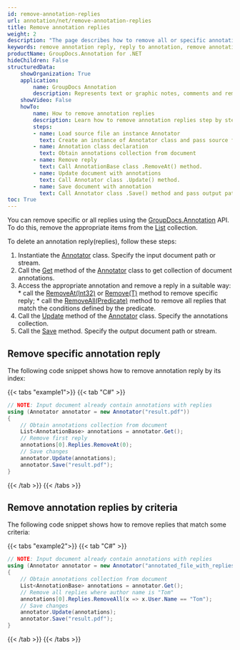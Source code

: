 ```yaml
---
id: remove-annotation-replies
url: annotation/net/remove-annotation-replies
title: Remove annotation replies
weight: 2
description: "The page describes how to remove all or specific annotation replies when collaborate over document using GroupDocs.Annotation for .NET API."
keywords: remove annotation reply, reply to annotation, remove annotation comment
productName: GroupDocs.Annotation for .NET
hideChildren: False
structuredData:
    showOrganization: True
    application:    
        name: GroupDocs Annotation
        description: Represents text or graphic notes, comments and remarks attached to a specific part of the content of the document using C#
    showVideo: False
    howTo:
        name: How to remove annotation replies
        description: Learn how to remove annotation replies step by step
        steps:
        - name: Load source file an instance Annotator
          text: Create an instance of Annotator class and pass source file path as a constructor parameter. You may specify absolute or relative file path as per your requirements. 
        - name: Annotation class declaration
          text: Obtain annotations collection from document
        - name: Remove reply 
          text: Call AnnotationBase class .RemoveAt() method.
        - name: Update document with annotations
          text: Call Annotator class .Update() method.
        - name: Save document with annotation
          text: Call Annotator class .Save() method and pass output path file.
toc: True
---
```

You can remove specific or all replies using the [GroupDocs.Annotation](https://products.groupdocs.com/annotation/net) API. To do this, remove the appropriate items from the [List<T>](https://docs.microsoft.com/en-us/dotnet/api/system.collections.generic.list-1) collection. 

To delete an annotation reply(replies), follow these steps:

1.   Instantiate the [Annotator](https://reference.groupdocs.com/net/annotation/groupdocs.annotation/annotator) class. Specify the input document path or stream.
2.   Call the [Get](https://reference.groupdocs.com/annotation/net/groupdocs.annotation/annotator/methods/get) method of the [Annotator](https://reference.groupdocs.com/net/annotation/groupdocs.annotation/annotator) class to get collection of document annotations.
3.   Access the appropriate annotation and remove a reply in a suitable way:
    *   call the [RemoveAt(Int32)](https://docs.microsoft.com/en-us/dotnet/api/system.collections.generic.list-1.removeat) or [Remove(T)](https://docs.microsoft.com/en-us/dotnet/api/system.collections.generic.list-1.remove) method to remove specific reply;
    *   call the [RemoveAll(Predicate<T>)](https://docs.microsoft.com/en-us/dotnet/api/system.collections.generic.list-1.removeall) method to remove all replies that match the conditions defined by the  predicate.
4.   Call the [Update](https://reference.groupdocs.com/net/annotation/groupdocs.annotation/annotator/methods/update/index) method of the [Annotator](https://reference.groupdocs.com/net/annotation/groupdocs.annotation/annotator) class. Specify the annotations collection.
5.   Call the [Save](https://reference.groupdocs.com/net/annotation/groupdocs.annotation/annotator/methods/save/index) method. Specify the output document path or stream.
    

## Remove specific annotation reply 

The following code snippet shows how to remove annotation reply by its index:

{{< tabs "example1">}}
{{< tab "C#" >}}
```csharp
// NOTE: Input document already contain annotations with replies
using (Annotator annotator = new Annotator("result.pdf"))
{
    // Obtain annotations collection from document
    List<AnnotationBase> annotations = annotator.Get();               
	// Remove first reply 
	annotations[0].Replies.RemoveAt(0);
	// Save changes
	annotator.Update(annotations);
	annotator.Save("result.pdf");
}
```
{{< /tab >}}
{{< /tabs >}}

## Remove annotation replies by criteria

The following code snippet shows how to remove replies that match some criteria:

{{< tabs "example2">}}
{{< tab "C#" >}}
```csharp
// NOTE: Input document already contain annotations with replies
using (Annotator annotator = new Annotator("annotated_file_with_replies.pdf"))
{
    // Obtain annotations collection from document
    List<AnnotationBase> annotations = annotator.Get();
    // Remove all replies where author name is "Tom"
    annotations[0].Replies.RemoveAll(x => x.User.Name == "Tom");
    // Save changes
    annotator.Update(annotations);
    annotator.Save("result.pdf");
}
```
{{< /tab >}}
{{< /tabs >}}
